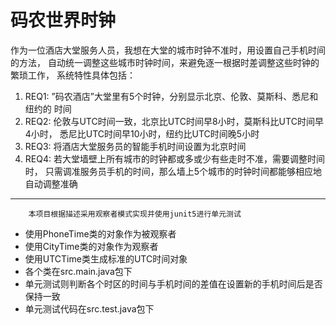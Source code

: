 # 码农世界时钟
作为一位酒店大堂服务人员，我想在大堂的城市时钟不准时，用设置自己手机时间的方法，
自动统一调整这些城市时钟时间，来避免逐一根据时差调整这些时钟的繁琐工作，
系统特性具体包括：
1.	REQ1: ”码农酒店”大堂里有5个时钟，分别显示北京、伦敦、莫斯科、悉尼和纽约的
时间
2.	REQ2: 伦敦与UTC时间一致，北京比UTC时间早8小时，莫斯科比UTC时间早4小时，
悉尼比UTC时间早10小时，纽约比UTC时间晚5小时
3.	REQ3: 将酒店大堂服务员的智能手机时间设置为北京时间
4.	REQ4: 若大堂墙壁上所有城市的时钟都或多或少有些走时不准，需要调整时间时，
只需调准服务员手机的时间，那么墙上5个城市的时钟时间都能够相应地自动调整准确
---
        本项目根据描述采用观察者模式实现并使用junit5进行单元测试
- 使用PhoneTime类的对象作为被观察者
- 使用CityTime类的对象作为观察者
- 使用UTCTime类生成标准的UTC时间对象
- 各个类在src.main.java包下
- 单元测试则判断各个时区的时间与手机时间的差值在设置新的手机时间后是否保持一致
- 单元测试代码在src.test.java包下




